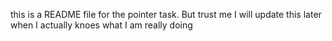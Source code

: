 this is a README file for the pointer task.
But trust me I will update this later when I actually knoes what I am really doing
